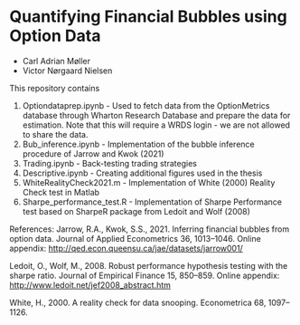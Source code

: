 # Quantifying Financial Bubbles using Option Data
- Carl Adrian Møller
- Victor Nørgaard Nielsen

This repository contains  
1. Optiondataprep.ipynb - Used to fetch data from the OptionMetrics database through Wharton Research Database and prepare the data for estimation. Note that this will require a WRDS login - we are not allowed to share the data.
2. Bub_inference.ipynb -  Implementation of the bubble inference procedure of Jarrow and Kwok (2021)
3. Trading.ipynb - Back-testing trading strategies
4. Descriptive.ipynb - Creating additional figures used in the thesis
5. WhiteRealityCheck2021.m - Implementation of White (2000) Reality Check test in Matlab 
6. Sharpe_performance_test.R - Implementation of Sharpe Performance test based on SharpeR package from Ledoit and Wolf (2008)


References:
Jarrow, R.A., Kwok, S.S., 2021. Inferring financial bubbles from option data. Journal of Applied Econometrics 36, 1013–1046.
Online appendix: http://qed.econ.queensu.ca/jae/datasets/jarrow001/

Ledoit, O., Wolf, M., 2008. Robust performance hypothesis testing with the sharpe ratio. Journal of Empirical Finance 15, 850–859.
Online appendix: http://www.ledoit.net/jef2008_abstract.htm

White, H., 2000. A reality check for data snooping. Econometrica 68, 1097–1126.
